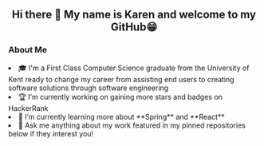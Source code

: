## <p align = "center">Hi there 👋 My name is Karen and welcome to my GitHub😁 </p>

### About Me
<li>🎓 I'm a First Class Computer Science graduate from the University of Kent ready to change my career from assisting end users to creating software solutions through software engineering
<li>🏆 I'm currently working on gaining more stars and badges on HackerRank
<li>🌱 I’m currently learning more about **Spring** and **React**
<li>💬 Ask me anything about my work featured in my pinned repositories below if they interest you!




<!--
**karenyip1999/karenyip1999** is a ✨ _special_ ✨ repository because its `README.md` (this file) appears on your GitHub profile.

Here are some ideas to get you started:

- 🔭 I’m currently working on ...
- 🌱 I’m currently learning ...
- 👯 I’m looking to collaborate on ...
- 🤔 I’m looking for help with ...
- 💬 Ask me about ...
- 📫 How to reach me: ...
- 😄 Pronouns: ...
- ⚡ Fun fact: ...
-->
